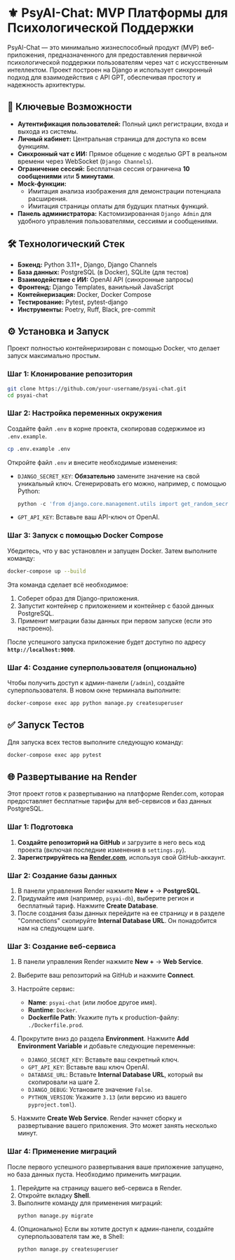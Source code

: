 # ⚜️ PsyAI-Chat: MVP Платформы для Психологической Поддержки

PsyAI-Chat — это минимально жизнеспособный продукт (MVP) веб-приложения, предназначенного для предоставления первичной психологической поддержки пользователям через чат с искусственным интеллектом. Проект построен на Django и использует синхронный подход для взаимодействия с API GPT, обеспечивая простоту и надежность архитектуры.

## 🚀 Ключевые Возможности

*   **Аутентификация пользователей:** Полный цикл регистрации, входа и выхода из системы.
*   **Личный кабинет:** Центральная страница для доступа ко всем функциям.
*   **Синхронный чат с ИИ:** Прямое общение с моделью GPT в реальном времени через WebSocket (`Django Channels`).
*   **Ограничение сессий:** Бесплатная сессия ограничена **10 сообщениями** или **5 минутами**.
*   **Mock-функции:**
    *   Имитация анализа изображения для демонстрации потенциала расширения.
    *   Имитация страницы оплаты для будущих платных функций.
*   **Панель администратора:** Кастомизированная `Django Admin` для удобного управления пользователями, сессиями и сообщениями.

## 🛠️ Технологический Стек

*   **Бэкенд:** Python 3.11+, Django, Django Channels
*   **База данных:** PostgreSQL (в Docker), SQLite (для тестов)
*   **Взаимодействие с ИИ:** OpenAI API (синхронные запросы)
*   **Фронтенд:** Django Templates, ванильный JavaScript
*   **Контейнеризация:** Docker, Docker Compose
*   **Тестирование:** Pytest, pytest-django
*   **Инструменты:** Poetry, Ruff, Black, pre-commit

## ⚙️ Установка и Запуск

Проект полностью контейнеризирован с помощью Docker, что делает запуск максимально простым.

### Шаг 1: Клонирование репозитория

```bash
git clone https://github.com/your-username/psyai-chat.git
cd psyai-chat
```

### Шаг 2: Настройка переменных окружения

Создайте файл `.env` в корне проекта, скопировав содержимое из `.env.example`.

```bash
cp .env.example .env
```

Откройте файл `.env` и внесите необходимые изменения:
*   `DJANGO_SECRET_KEY`: **Обязательно** замените значение на свой уникальный ключ. Сгенерировать его можно, например, с помощью Python:
    ```python
    python -c 'from django.core.management.utils import get_random_secret_key; print(get_random_secret_key())'
    ```
*   `GPT_API_KEY`: Вставьте ваш API-ключ от OpenAI.

### Шаг 3: Запуск с помощью Docker Compose

Убедитесь, что у вас установлен и запущен Docker. Затем выполните команду:

```bash
docker-compose up --build
```

Эта команда сделает всё необходимое:
1.  Соберет образ для Django-приложения.
2.  Запустит контейнер с приложением и контейнер с базой данных PostgreSQL.
3.  Применит миграции базы данных при первом запуске (если это настроено).

После успешного запуска приложение будет доступно по адресу **`http://localhost:9000`**.

### Шаг 4: Создание суперпользователя (опционально)

Чтобы получить доступ к админ-панели (`/admin`), создайте суперпользователя. В новом окне терминала выполните:

```bash
docker-compose exec app python manage.py createsuperuser
```

## ✅ Запуск Тестов

Для запуска всех тестов выполните следующую команду:

```bash
docker-compose exec app pytest
```
## 🌐 Развертывание на Render

Этот проект готов к развертыванию на платформе Render.com, которая предоставляет бесплатные тарифы для веб-сервисов и баз данных PostgreSQL.

### Шаг 1: Подготовка

1.  **Создайте репозиторий на GitHub** и загрузите в него весь код проекта (включая последние изменения в `settings.py`).
2.  **Зарегистрируйтесь на [Render.com](https://render.com/)**, используя свой GitHub-аккаунт.

### Шаг 2: Создание базы данных

1.  В панели управления Render нажмите **New +** -> **PostgreSQL**.
2.  Придумайте имя (например, `psyai-db`), выберите регион и бесплатный тариф. Нажмите **Create Database**.
3.  После создания базы данных перейдите на ее страницу и в разделе "Connections" скопируйте **Internal Database URL**. Он понадобится нам на следующем шаге.

### Шаг 3: Создание веб-сервиса

1.  В панели управления Render нажмите **New +** -> **Web Service**.
2.  Выберите ваш репозиторий на GitHub и нажмите **Connect**.
3.  Настройте сервис:
    *   **Name**: `psyai-chat` (или любое другое имя).
    *   **Runtime**: `Docker`.
    *   **Dockerfile Path**: Укажите путь к production-файлу: `./Dockerfile.prod`.
4.  Прокрутите вниз до раздела **Environment**. Нажмите **Add Environment Variable** и добавьте следующие переменные:
    *   `DJANGO_SECRET_KEY`: Вставьте ваш секретный ключ.
    *   `GPT_API_KEY`: Вставьте ваш ключ OpenAI.
    *   `DATABASE_URL`: Вставьте **Internal Database URL**, который вы скопировали на шаге 2.
    *   `DJANGO_DEBUG`: Установите значение `False`.
    *   `PYTHON_VERSION`: Укажите `3.13` (или версию из вашего `pyproject.toml`).

5.  Нажмите **Create Web Service**. Render начнет сборку и развертывание вашего приложения. Это может занять несколько минут.

### Шаг 4: Применение миграций

После первого успешного развертывания ваше приложение запущено, но база данных пуста. Необходимо применить миграции.

1.  Перейдите на страницу вашего веб-сервиса в Render.
2.  Откройте вкладку **Shell**.
3.  Выполните команду для применения миграций:
    ```bash
    python manage.py migrate
    ```
4.  (Опционально) Если вы хотите доступ к админ-панели, создайте суперпользователя там же, в Shell:
    ```bash
    python manage.py createsuperuser
    ```
